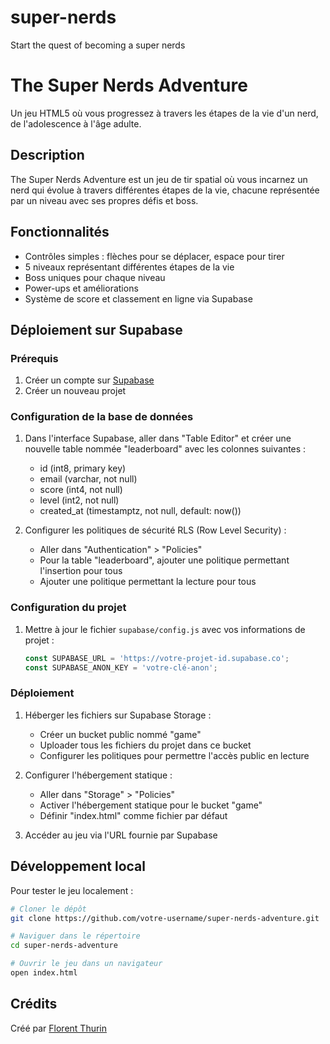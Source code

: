 # super-nerds
Start the quest of becoming a super nerds 
# The Super Nerds Adventure

Un jeu HTML5 où vous progressez à travers les étapes de la vie d'un nerd, de l'adolescence à l'âge adulte.

## Description

The Super Nerds Adventure est un jeu de tir spatial où vous incarnez un nerd qui évolue à travers différentes étapes de la vie, chacune représentée par un niveau avec ses propres défis et boss.

## Fonctionnalités

- Contrôles simples : flèches pour se déplacer, espace pour tirer
- 5 niveaux représentant différentes étapes de la vie
- Boss uniques pour chaque niveau
- Power-ups et améliorations
- Système de score et classement en ligne via Supabase

## Déploiement sur Supabase

### Prérequis

1. Créer un compte sur [Supabase](https://supabase.com/)
2. Créer un nouveau projet

### Configuration de la base de données

1. Dans l'interface Supabase, aller dans "Table Editor" et créer une nouvelle table nommée "leaderboard" avec les colonnes suivantes :
   - id (int8, primary key)
   - email (varchar, not null)
   - score (int4, not null)
   - level (int2, not null)
   - created_at (timestamptz, not null, default: now())

2. Configurer les politiques de sécurité RLS (Row Level Security) :
   - Aller dans "Authentication" > "Policies"
   - Pour la table "leaderboard", ajouter une politique permettant l'insertion pour tous
   - Ajouter une politique permettant la lecture pour tous

### Configuration du projet

1. Mettre à jour le fichier `supabase/config.js` avec vos informations de projet :
   ```js
   const SUPABASE_URL = 'https://votre-projet-id.supabase.co';
   const SUPABASE_ANON_KEY = 'votre-clé-anon';
   ```

### Déploiement

1. Héberger les fichiers sur Supabase Storage :
   - Créer un bucket public nommé "game"
   - Uploader tous les fichiers du projet dans ce bucket
   - Configurer les politiques pour permettre l'accès public en lecture

2. Configurer l'hébergement statique :
   - Aller dans "Storage" > "Policies"
   - Activer l'hébergement statique pour le bucket "game"
   - Définir "index.html" comme fichier par défaut

3. Accéder au jeu via l'URL fournie par Supabase

## Développement local

Pour tester le jeu localement :

```bash
# Cloner le dépôt
git clone https://github.com/votre-username/super-nerds-adventure.git

# Naviguer dans le répertoire
cd super-nerds-adventure

# Ouvrir le jeu dans un navigateur
open index.html
```

## Crédits

Créé par [Florent Thurin](https://www.youtube.com/@FlorentThurin) 
